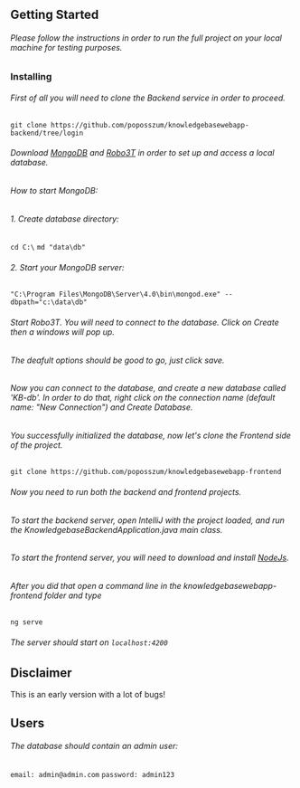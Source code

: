 
## Getting Started
###### Please follow the instructions in order to run the full project on your local machine for testing purposes.
### Installing
###### First of all you will need to clone the Backend service in order to proceed.
 `git clone https://github.com/poposszum/knowledgebasewebapp-backend/tree/login`
###### Download [MongoDB](https://www.mongodb.com/download-center/community) and [Robo3T](https://robomongo.org/) in order to set up and access a local database.
###### How to start MongoDB:
###### 1. Create database directory:
 `cd C:\`
 `md "data\db"`
###### 2. Start your MongoDB server:
`"C:\Program Files\MongoDB\Server\4.0\bin\mongod.exe" --dbpath="c:\data\db"`
###### Start Robo3T. You will need to connect to the database. Click on *Create* then a windows will pop up.
###### The deafult options should be good to go, just click save.
###### Now you can connect to the database, and create a new database called 'KB-db'. In order to do that, right click on the connection name (default name: "New Connection") and Create Database.
###### You successfully initialized the database, now let's clone the Frontend side of the project.
`git clone https://github.com/poposszum/knowledgebasewebapp-frontend`
###### Now you need to run both the backend and frontend projects.
###### To start the backend server, open IntelliJ with the project loaded, and run the KnowledgebaseBackendApplication.java main class.
######  To start the frontend server, you will need to download and install [NodeJs](https://nodejs.org/en/).
###### After you did that open a command line in the knowledgebasewebapp-frontend folder and type
`ng serve`
###### The server should start on `localhost:4200`
## Disclaimer
This is an early version with a lot of bugs!
## Users
###### The database should contain an admin user:
`email: admin@admin.com`
`password: admin123`
